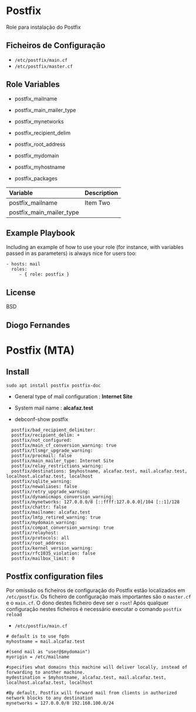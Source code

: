 Postfix
=========

Role para instalação do Postfix

Ficheiros de Configuração
------------

+ `/etc/postfix/main.cf`
+ `/etc/postfix/master.cf`


Role Variables
--------------

+ postfix_mailname

+ postfix_main_mailer_type

+ postfix_mynetworks

+ postfix_recipient_delim

+ postfix_root_address

+ postfix_mydomain

+ postfix_myhostname

+ postfix_packages

| Variable | Description     |
| :------------- | :------------- |
| postfix_mailname       | Item Two       |
|postfix_main_mailer_type | |


Example Playbook
----------------

Including an example of how to use your role (for instance, with variables passed in as parameters) is always nice for users too:

    - hosts: mail
      roles:
         - { role: postfix }

License
-------

BSD

Diogo Fernandes
------------------


# Postfix (MTA)

## Install

``` shell
sudo apt install postfix postfix-doc
```

+ General type of mail configuration : **Internet Site**
+ System mail name : **alcafaz.test**

+ debconf-show postfix
```shell
  postfix/bad_recipient_delimiter:
  postfix/recipient_delim: +
  postfix/not_configured:
  postfix/main_cf_conversion_warning: true
  postfix/tlsmgr_upgrade_warning:
  postfix/procmail: false
  postfix/main_mailer_type: Internet Site
  postfix/relay_restrictions_warning:
  postfix/destinations: $myhostname, alcafaz.test, mail.alcafaz.test, localhost.alcafaz.test, localhost
  postfix/sqlite_warning:
  postfix/newaliases: false
  postfix/retry_upgrade_warning:
  postfix/dynamicmaps_conversion_warning:
  postfix/mynetworks: 127.0.0.0/8 [::ffff:127.0.0.0]/104 [::1]/128
  postfix/chattr: false
  postfix/mailname: alcafaz.test
  postfix/lmtp_retired_warning: true
  postfix/mydomain_warning:
  postfix/compat_conversion_warning: true
  postfix/relayhost:
  postfix/protocols: all
  postfix/root_address:
  postfix/kernel_version_warning:
  postfix/rfc1035_violation: false
  postfix/mailbox_limit: 0

```


## Postfix configuration files

Por omissão os ficheiros de configuração do Postfix estão localizados em `/etc/postfix`. Os ficheiro de configuração mais importantes são o `master.cf` e o `main.cf`. O dono destes ficheiro deve ser o `root`!
Após qualquer configuração nestes ficheiros é necessário executar o comando `postfix reload`

+ `/etc/postfix/main.cf`
```shell
# default is to use fqdn
myhostname = mail.alcafaz.test

#(send mail as "user@$mydomain")
myorigin = /etc/mailname

#specifies what domains this machine will deliver locally, instead of forwarding to another machine.
mydestination = $myhostname, alcafaz.test, mail.alcafaz.test, localhost.alcafaz.test, localhost

#By default, Postfix will forward mail from clients in authorized network blocks to any destination
mynetworks = 127.0.0.0/8 192.168.100.0/24


```
